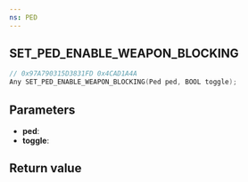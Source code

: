 ```yaml
---
ns: PED
---
```

## SET_PED_ENABLE_WEAPON_BLOCKING

```c
// 0x97A790315D3831FD 0x4CAD1A4A
Any SET_PED_ENABLE_WEAPON_BLOCKING(Ped ped, BOOL toggle);
```


## Parameters
* **ped**: 
* **toggle**: 

## Return value
